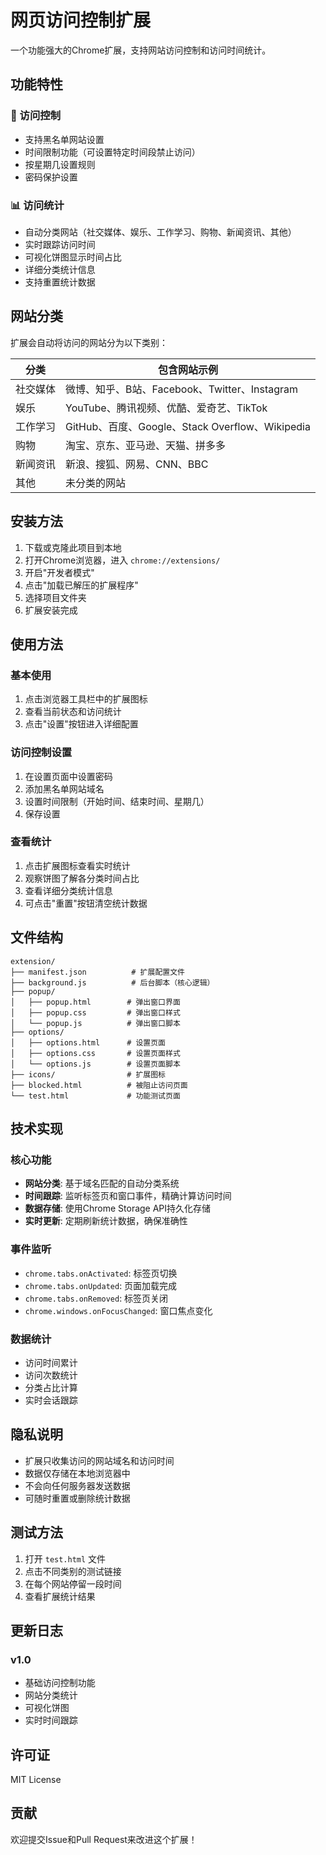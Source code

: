 # 网页访问控制扩展

一个功能强大的Chrome扩展，支持网站访问控制和访问时间统计。

## 功能特性

### 🚫 访问控制
- 支持黑名单网站设置
- 时间限制功能（可设置特定时间段禁止访问）
- 按星期几设置规则
- 密码保护设置

### 📊 访问统计
- 自动分类网站（社交媒体、娱乐、工作学习、购物、新闻资讯、其他）
- 实时跟踪访问时间
- 可视化饼图显示时间占比
- 详细分类统计信息
- 支持重置统计数据

## 网站分类

扩展会自动将访问的网站分为以下类别：

| 分类 | 包含网站示例 |
|------|-------------|
| 社交媒体 | 微博、知乎、B站、Facebook、Twitter、Instagram |
| 娱乐 | YouTube、腾讯视频、优酷、爱奇艺、TikTok |
| 工作学习 | GitHub、百度、Google、Stack Overflow、Wikipedia |
| 购物 | 淘宝、京东、亚马逊、天猫、拼多多 |
| 新闻资讯 | 新浪、搜狐、网易、CNN、BBC |
| 其他 | 未分类的网站 |

## 安装方法

1. 下载或克隆此项目到本地
2. 打开Chrome浏览器，进入 `chrome://extensions/`
3. 开启"开发者模式"
4. 点击"加载已解压的扩展程序"
5. 选择项目文件夹
6. 扩展安装完成

## 使用方法

### 基本使用
1. 点击浏览器工具栏中的扩展图标
2. 查看当前状态和访问统计
3. 点击"设置"按钮进入详细配置

### 访问控制设置
1. 在设置页面中设置密码
2. 添加黑名单网站域名
3. 设置时间限制（开始时间、结束时间、星期几）
4. 保存设置

### 查看统计
1. 点击扩展图标查看实时统计
2. 观察饼图了解各分类时间占比
3. 查看详细分类统计信息
4. 可点击"重置"按钮清空统计数据

## 文件结构

```
extension/
├── manifest.json          # 扩展配置文件
├── background.js          # 后台脚本（核心逻辑）
├── popup/
│   ├── popup.html        # 弹出窗口界面
│   ├── popup.css         # 弹出窗口样式
│   └── popup.js          # 弹出窗口脚本
├── options/
│   ├── options.html      # 设置页面
│   ├── options.css       # 设置页面样式
│   └── options.js        # 设置页面脚本
├── icons/                # 扩展图标
├── blocked.html          # 被阻止访问页面
└── test.html             # 功能测试页面
```

## 技术实现

### 核心功能
- **网站分类**: 基于域名匹配的自动分类系统
- **时间跟踪**: 监听标签页和窗口事件，精确计算访问时间
- **数据存储**: 使用Chrome Storage API持久化存储
- **实时更新**: 定期刷新统计数据，确保准确性

### 事件监听
- `chrome.tabs.onActivated`: 标签页切换
- `chrome.tabs.onUpdated`: 页面加载完成
- `chrome.tabs.onRemoved`: 标签页关闭
- `chrome.windows.onFocusChanged`: 窗口焦点变化

### 数据统计
- 访问时间累计
- 访问次数统计
- 分类占比计算
- 实时会话跟踪

## 隐私说明

- 扩展只收集访问的网站域名和访问时间
- 数据仅存储在本地浏览器中
- 不会向任何服务器发送数据
- 可随时重置或删除统计数据

## 测试方法

1. 打开 `test.html` 文件
2. 点击不同类别的测试链接
3. 在每个网站停留一段时间
4. 查看扩展统计结果

## 更新日志

### v1.0
- 基础访问控制功能
- 网站分类统计
- 可视化饼图
- 实时时间跟踪

## 许可证

MIT License

## 贡献

欢迎提交Issue和Pull Request来改进这个扩展！ 